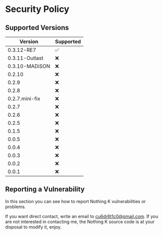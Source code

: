 # Security Policy

## Supported Versions

| Version | Supported          |
| ------- | ------------------ |
|  0.3.12-RE7 | :white_check_mark: |
|  0.3.11-Outlast | :x: |
|  0.3.10-MADiSON | :x: |
|  0.2.10 | :x: |
|  0.2.9  | :x: |
|  0.2.8  | :x: |
|  0.2.7.mini-fix  | :x: |
|  0.2.7  | :x: |
|  0.2.6  | :x: |
|  0.2.5  | :x: |
|  0.1.5  | :x: |
|  0.0.5  | :x: |
|  0.0.4  | :x: |
|  0.0.3  | :x: |
|  0.0.2  | :x: |
|  0.0.1  | :x: |



## Reporting a Vulnerability

In this section you can see how to report Nothing K vulnerabilities or problems.

If you want direct contact, write an email to cu6dr6t1c0@gmail.com.
If you are not interested in contacting me, the Nothing K source code is at your disposal to modify it, enjoy.

